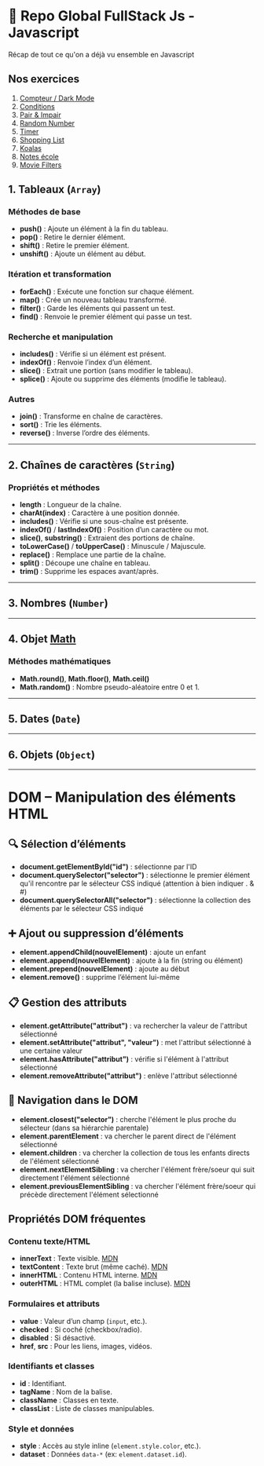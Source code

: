 # 🌟 Repo Global FullStack Js - Javascript

Récap de tout ce qu'on a déjà vu ensemble en Javascript 

## Nos exercices
1. [Compteur / Dark Mode](https://github.com/ocrzia/JS1--Compteur-darkmode)
2. [Conditions](https://github.com/ocrzia/JS2--Conditions)
3. [Pair & Impair](https://github.com/ocrzia/JS3--Pair-impair)
4. [Random Number](https://github.com/ocrzia/JS4-Random-number)
5. [Timer](https://github.com/ocrzia/JS5--Timer)
6. [Shopping List](https://github.com/ocrzia/JS6-Shopping-list)
7. [Koalas](https://github.com/ocrzia/JS7-Delegation-evt)
8. [Notes école](https://ocrzia.github.io/JS8-Notes-ecole/)
9. [Movie Filters](https://github.com/ocrzia/JS9-Films-filter-correction)

## 1. Tableaux (`Array`)

 ### Méthodes de base
- **push()** : Ajoute un élément à la fin du tableau.
- **pop()** : Retire le dernier élément.
- **shift()** : Retire le premier élément.
- **unshift()** : Ajoute un élément au début.

### Itération et transformation
- **forEach()** : Exécute une fonction sur chaque élément.
- **map()** : Crée un nouveau tableau transformé.
- **filter()** : Garde les éléments qui passent un test.
- **find()** : Renvoie le premier élément qui passe un test.

### Recherche et manipulation
- **includes()** : Vérifie si un élément est présent.
- **indexOf()** : Renvoie l’index d’un élément.
- **slice()** : Extrait une portion (sans modifier le tableau).
- **splice()** : Ajoute ou supprime des éléments (modifie le tableau).

### Autres
- **join()** : Transforme en chaîne de caractères.
- **sort()** : Trie les éléments.
- **reverse()** : Inverse l’ordre des éléments.

---

## 2. Chaînes de caractères (`String`)

### Propriétés et méthodes
- **length** : Longueur de la chaîne.
- **charAt(index)** : Caractère à une position donnée.
- **includes()** : Vérifie si une sous-chaîne est présente.
- **indexOf()** / **lastIndexOf()** : Position d’un caractère ou mot.
- **slice()**, **substring()** : Extraient des portions de chaîne.
- **toLowerCase()** / **toUpperCase()** : Minuscule / Majuscule.
- **replace()** : Remplace une partie de la chaîne.
- **split()** : Découpe une chaîne en tableau.
- **trim()** : Supprime les espaces avant/après.

---

## 3. Nombres (`Number`)

<!-- ### Méthodes
- **toFixed()** : Fixe le nombre de décimales (retourne une chaîne).
- **toString()** : Convertit en chaîne.
- **toPrecision()** : Arrondit avec précision globale.

### Méthodes globales
- **Number.isNaN()**, **Number.isInteger()**, **Number.isFinite()** : Vérifications de validité. -->

---

## 4. Objet [Math](https://developer.mozilla.org/en-US/docs/Web/JavaScript/Reference/Global_Objects/Math)

### Méthodes mathématiques
- **Math.round()**, **Math.floor()**, **Math.ceil()**
- **Math.random()** : Nombre pseudo-aléatoire entre 0 et 1.
<!-- - **Math.max()**, **Math.min()** -->
<!-- - **Math.abs()**, **Math.pow()**, **Math.sqrt()** -->

---

## 5. Dates (`Date`)

<!-- ### Lecture de date
- **getFullYear()**, **getMonth()**, **getDate()**
- **getDay()**, **getHours()**, **getMinutes()**, **getSeconds()**

### Formatage
- **toLocaleDateString()** : Format lisible.
- **toISOString()** : Format ISO. -->

---

## 6. Objets (`Object`)

<!-- ### Méthodes natives
- **Object.keys()**, **Object.values()**, **Object.entries()**
- **hasOwnProperty()**
- **JSON.stringify()** : Objet vers JSON.
- **JSON.parse()** : JSON vers objet. -->

---


# DOM – Manipulation des éléments HTML

## 🔍 Sélection d’éléments
- **document.getElementById("id")** : sélectionne par l'ID
- **document.querySelector("selector")** : sélectionne le premier élément qu'il rencontre par le sélecteur CSS indiqué (attention à bien indiquer . & #)
- **document.querySelectorAll("selector")** : sélectionne la collection des éléments par le sélecteur CSS indiqué

## ➕ Ajout ou suppression d’éléments
- **element.appendChild(nouvelElement)** : ajoute un enfant
- **element.append(nouvelElement)** : ajoute à la fin (string ou élément)
- **element.prepend(nouvelElement)** : ajoute au début
- **element.remove()** : supprime l’élément lui-même 

## 📋 Gestion des attributs
- **element.getAttribute("attribut")** : va rechercher la valeur de l'attribut sélectionné
- **element.setAttribute("attribut", "valeur")** : met l'attribut sélectionné à une certaine valeur
- **element.hasAttribute("attribut")** : vérifie si l'élément à l'attribut sélectionné
- **element.removeAttribute("attribut")** : enlève l'attribut sélectionné

## 🧭 Navigation dans le DOM
- **element.closest("selector")** : cherche l'élément le plus proche du sélecteur (dans sa hiérarchie parentale)
- **element.parentElement** : va chercher le parent direct de l'élément sélectionné
- **element.children** : va chercher la collection de tous les enfants directs de l'élément sélectionné
- **element.nextElementSibling** : va chercher l'élément frère/soeur qui suit directement l'élément sélectionné
- **element.previousElementSibling** : va chercher l'élément frère/soeur qui précède directement l'élément sélectionné

## Propriétés DOM fréquentes

### Contenu texte/HTML
- **innerText** : Texte visible. [MDN](https://developer.mozilla.org/fr/docs/Web/API/HTMLElement/innerText)
- **textContent** : Texte brut (même caché). [MDN](https://developer.mozilla.org/en-US/docs/Web/API/Node/textContent)
- **innerHTML** : Contenu HTML interne. [MDN](https://developer.mozilla.org/fr/docs/Web/API/Element/innerHTML)
- **outerHTML** : HTML complet (la balise incluse). [MDN](https://developer.mozilla.org/fr/docs/Web/API/Element/outerHTML) 

### Formulaires et attributs
- **value** : Valeur d’un champ (`input`, etc.).
- **checked** : Si coché (checkbox/radio).
- **disabled** : Si désactivé.
- **href**, **src** : Pour les liens, images, vidéos.

### Identifiants et classes
- **id** : Identifiant.
- **tagName** : Nom de la balise.
- **className** : Classes en texte.
- **classList** : Liste de classes manipulables.

### Style et données
- **style** : Accès au style inline (`element.style.color`, etc.).
- **dataset** : Données `data-*` (ex: `element.dataset.id`).